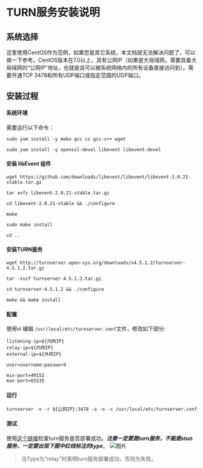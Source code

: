 # TURN服务安装说明

## 系统选择
这里使用CentOS作为范例，如果您是其它系统，本文档就无法解决问题了，可以做一下参考。CentOS版本在7.0以上，具有公网IP（如果是大局域网，需要具备大局域网的“公网IP”地址，也就是说可以被系统网络内的所有设备直接访问到）。需要开通TCP 3478和所有UDP端口或指定范围的UDP端口。

## 安装过程
#### 系统环境
需要运行以下命令：
```
sudo yum install -y make gcc cc gcc-c++ wget

sudo yum install -y openssl-devel libevent libevent-devel
```

#### 安装 libEvent 组件
```
wget https://github.com/downloads/libevent/libevent/libevent-2.0.21-stable.tar.gz

tar xvfz libevent-2.0.21-stable.tar.gz

cd libevent-2.0.21-stable && ./configure

make

sudo make install

cd ..
```

#### 安装TURN服务
```
wget http://turnserver.open-sys.org/downloads/v4.5.1.2/turnserver-4.5.1.2.tar.gz

tar -xvzf turnserver-4.5.1.2.tar.gz

cd turnserver-4.5.1.2 && ./configure

make && make install
```

#### 配置
使用vi 编辑 ```/usr/local/etc/turnserver.conf```文件，修改如下部分:
```
listening-ip=${内网IP}
relay-ip=${内网IP}
external-ip=${外网IP}

user=username:password

min-port=49152
max-port=65535
```

#### 运行
```
turnserver -v -r ${公网IP}:3478 -a -o -c /usr/local/etc/turnserver.conf
```

#### 测试
使用[这个链接](https://webrtc.github.io/samples/src/content/peerconnection/trickle-ice/)检查turn服务是否部署成功。***注意一定要是turn服务，不能是stun服务，一定要出现下图中红线标注的type***。
![图片](turn_check.jpeg)

> 当Type为"relay"时表明turn服务部署成功，否则为失败。
